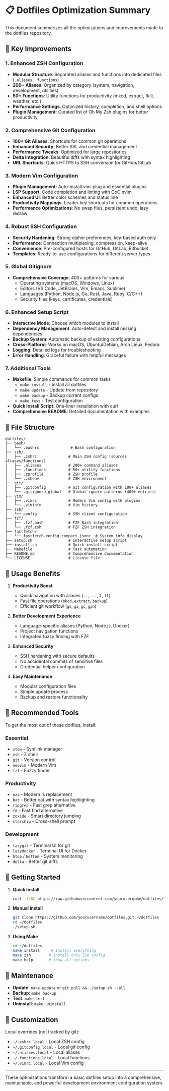 # 📋 Dotfiles Optimization Summary

This document summarizes all the optimizations and improvements made to the dotfiles repository.

## 🚀 Key Improvements

### 1. **Enhanced ZSH Configuration**
- **Modular Structure**: Separated aliases and functions into dedicated files (`.aliases`, `.functions`)
- **200+ Aliases**: Organized by category (system, navigation, development, utilities)
- **50+ Functions**: Utility functions for productivity (mkcd, extract, fkill, weather, etc.)
- **Performance Settings**: Optimized history, completion, and shell options
- **Plugin Management**: Curated list of Oh My Zsh plugins for better productivity

### 2. **Comprehensive Git Configuration**
- **100+ Git Aliases**: Shortcuts for common git operations
- **Enhanced Security**: Better SSL and credential management
- **Performance Tweaks**: Optimized for large repositories
- **Delta Integration**: Beautiful diffs with syntax highlighting
- **URL Shortcuts**: Quick HTTPS to SSH conversion for GitHub/GitLab

### 3. **Modern Vim Configuration**
- **Plugin Management**: Auto-install vim-plug and essential plugins
- **LSP Support**: Code completion and linting with CoC.nvim
- **Enhanced UI**: Better color schemes and status line
- **Productivity Mappings**: Leader key shortcuts for common operations
- **Performance Optimizations**: No swap files, persistent undo, lazy redraw

### 4. **Robust SSH Configuration**
- **Security Hardening**: Strong cipher preferences, key-based auth only
- **Performance**: Connection multiplexing, compression, keep-alive
- **Convenience**: Pre-configured hosts for GitHub, GitLab, Bitbucket
- **Templates**: Ready-to-use configurations for different server types

### 5. **Global Gitignore**
- **Comprehensive Coverage**: 400+ patterns for various:
  - Operating systems (macOS, Windows, Linux)
  - Editors (VS Code, JetBrains, Vim, Emacs, Sublime)
  - Languages (Python, Node.js, Go, Rust, Java, Ruby, C/C++)
  - Security files (keys, certificates, credentials)

### 6. **Enhanced Setup Script**
- **Interactive Mode**: Choose which modules to install
- **Dependency Management**: Auto-detect and install missing dependencies
- **Backup System**: Automatic backup of existing configurations
- **Cross-Platform**: Works on macOS, Ubuntu/Debian, Arch Linux, Fedora
- **Logging**: Detailed logs for troubleshooting
- **Error Handling**: Graceful failure with helpful messages

### 7. **Additional Tools**
- **Makefile**: Simple commands for common tasks
  - `make install` - Install all dotfiles
  - `make update` - Update from repository
  - `make backup` - Backup current configs
  - `make test` - Test configuration
- **Quick Install Script**: One-liner installation with curl
- **Comprehensive README**: Detailed documentation with examples

## 📁 File Structure

```
dotfiles/
├── bash/
│   └── .bashrc              # Bash configuration
├── zsh/
│   ├── .zshrc              # Main ZSH config (sources aliases/functions)
│   ├── .aliases            # 200+ command aliases
│   ├── .functions          # 50+ utility functions
│   ├── .zprofile           # ZSH profile
│   └── .zshenv             # ZSH environment
├── git/
│   ├── .gitconfig          # Git configuration with 100+ aliases
│   └── .gitignore_global   # Global ignore patterns (400+ entries)
├── vim/
│   ├── .vimrc              # Modern Vim config with plugins
│   └── .viminfo            # Vim history
├── ssh/
│   └── config              # SSH client configuration
├── fzf/
│   ├── .fzf.bash           # FZF Bash integration
│   └── .fzf.zsh            # FZF ZSH integration
├── fastfetch/
│   └── fastfetch-config-compact.jsonc  # System info display
├── setup.sh                # Interactive setup script
├── install.sh              # Quick install script
├── Makefile                # Task automation
├── README.md               # Comprehensive documentation
└── LICENSE                 # License file
```

## 🎯 Usage Benefits

1. **Productivity Boost**
   - Quick navigation with aliases (`..`, `...`, `l`, `ll`)
   - Fast file operations (`mkcd`, `extract`, `backup`)
   - Efficient git workflow (`gs`, `ga`, `gc`, `gph`)

2. **Better Development Experience**
   - Language-specific aliases (Python, Node.js, Docker)
   - Project navigation functions
   - Integrated fuzzy finding with FZF

3. **Enhanced Security**
   - SSH hardening with secure defaults
   - No accidental commits of sensitive files
   - Credential helper configuration

4. **Easy Maintenance**
   - Modular configuration files
   - Simple update process
   - Backup and restore functionality

## 🔧 Recommended Tools

To get the most out of these dotfiles, install:

### Essential
- `stow` - Symlink manager
- `zsh` - Z shell
- `git` - Version control
- `neovim` - Modern Vim
- `fzf` - Fuzzy finder

### Productivity
- `eza` - Modern ls replacement
- `bat` - Better cat with syntax highlighting
- `ripgrep` - Fast grep alternative
- `fd` - Fast find alternative
- `zoxide` - Smart directory jumping
- `starship` - Cross-shell prompt

### Development
- `lazygit` - Terminal UI for git
- `lazydocker` - Terminal UI for Docker
- `htop` / `bottom` - System monitoring
- `delta` - Better git diffs

## 🚦 Getting Started

1. **Quick Install**
   ```bash
   curl -fsSL https://raw.githubusercontent.com/yourusername/dotfiles/main/install.sh | bash
   ```

2. **Manual Install**
   ```bash
   git clone https://github.com/yourusername/dotfiles.git ~/dotfiles
   cd ~/dotfiles
   ./setup.sh
   ```

3. **Using Make**
   ```bash
   cd ~/dotfiles
   make install     # Install everything
   make zsh        # Install only ZSH config
   make help       # Show all options
   ```

## 🔄 Maintenance

- **Update**: `make update` or `git pull && ./setup.sh --all`
- **Backup**: `make backup`
- **Test**: `make test`
- **Uninstall**: `make uninstall`

## 📝 Customization

Local overrides (not tracked by git):
- `~/.zshrc.local` - Local ZSH config
- `~/.gitconfig.local` - Local git config
- `~/.aliases.local` - Local aliases
- `~/.functions.local` - Local functions
- `~/.vimrc.local` - Local Vim config

---

These optimizations transform a basic dotfiles setup into a comprehensive, maintainable, and powerful development environment configuration system. 
